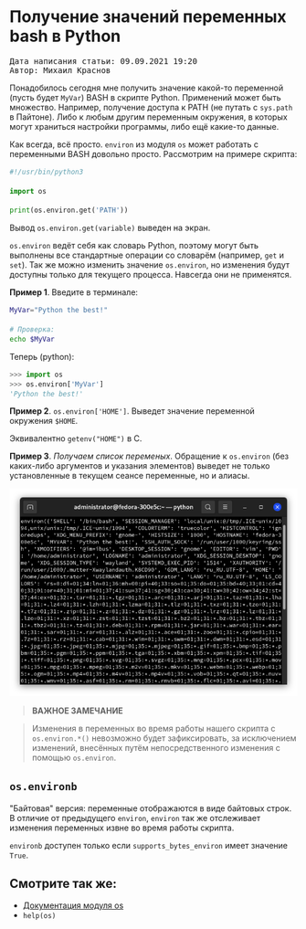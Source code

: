 # Получение значений переменных bash в Python

<pre>
Дата написания статьи: 09.09.2021 19:20
Автор: Михаил Краснов
</pre>

Понадобилось сегодня мне получить значение какой-то переменной (пусть будет `MyVar`) BASH в скрипте Python. Применений может быть множество. Например, получение доступа к PATH (не путать с `sys.path` в Пайтоне). Либо к любым другим переменным окружения, в которых могут храниться настройки программы, либо ещё какие-то данные.

Как всегда, всё просто. `environ` из модуля `os` может работать с переменными BASH довольно просто. Рассмотрим на примере скрипта:

```python
#!/usr/bin/python3

import os

print(os.environ.get('PATH'))
```

Вывод `os.environ.get(variable)` выведен на экран.

`os.environ` ведёт себя как словарь Python, поэтому могут быть выполнены все стандартные операции со словарём (например, `get` и `set`). Так же можно изменить значение `os.environ`, но изменения будут доступны только для текущего процесса. Навсегда они не применятся.

**Пример 1**. Введите в терминале:

```bash
MyVar="Python the best!"

# Проверка:
echo $MyVar
```

Теперь (python):

```python
>>> import os
>>> os.environ['MyVar']
'Python the best!'
```

**Пример 2**. `os.environ['HOME']`. Выведет значение переменной окружения `$HOME`.

Эквивалентно `getenv("HOME")` в C.

**Пример 3**. *Получаем список переменых*. Обращение к `os.environ` (без каких-либо аргументов и указания элементов) выведет не только установленные в текущем сеансе переменные, но и алиасы.

![os.environ](pic/os.environ.png)

> **ВАЖНОЕ ЗАМЕЧАНИЕ**

> Изменения в переменных во время работы нашего скрипта с `os.environ.*()` невозможно будет зафиксировать, за исключением изменений, внесённых путём непосредственного изменения с помощью `os.environ`.

## `os.environb`

"Байтовая" версия: переменные отображаются в виде байтовых строк. В отличие от предыдущего `environ`, `environ` так же отслеживает изменения переменных извне во время работы скрипта.

`environb` доступен только если `supports_bytes_environ` имеет значение `True`.

## Смотрите так же:

* [Документация модуля os](https://docs.python.org/3/library/os.html)
* `help(os)`
